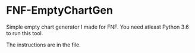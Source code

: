 # FNF-EmptyChartGen
Simple empty chart generator I made for FNF.
You need atleast Python 3.6 to run this tool.

The instructions are in the file.

